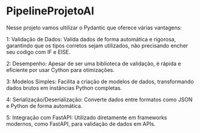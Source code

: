 # PipelineProjetoAI

Nesse projeto vamos ultilizar o Pydantic que oferece várias vantagens:

1: Validação de Dados: Valida dados de forma automática e rigorosa, garantindo que os tipos corretos sejam utilizados, não precisando encher seu codigo com IF e ElSE.

2: Desempenho: Apesar de ser uma biblioteca de validação, é rápida e eficiente por usar Cython para otimizações.

3: Modelos Simples: Facilita a criação de modelos de dados, transformando dados brutos em instâncias Python completas.

4: Serialização/Deserialização: Converte dados entre formatos como JSON e Python de forma automática.

5: Integração com FastAPI: Utilizado diretamente em frameworks modernos, como FastAPI, para validação de dados em APIs. 
  